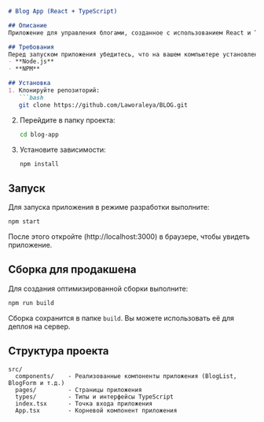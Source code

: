 

```markdown
# Blog App (React + TypeScript)

## Описание
Приложение для управления блогами, созданное с использованием React и TypeScript. Вы можете добавлять, редактировать, удалять. Интерфейс построен с использованием Ant Design.

## Требования
Перед запуском приложения убедитесь, что на вашем компьютере установлены:
- **Node.js** 
- **NPM** 

## Установка
1. Клонируйте репозиторий:
   ```bash
   git clone https://github.com/Laworaleya/BLOG.git
   ```

2. Перейдите в папку проекта:
   ```bash
   cd blog-app
   ```

3. Установите зависимости:
   ```bash
   npm install
   ```

## Запуск
Для запуска приложения в режиме разработки выполните:
```bash
npm start
```

После этого откройте (http://localhost:3000) в браузере, чтобы увидеть приложение.

## Сборка для продакшена
Для создания оптимизированной сборки выполните:
```bash
npm run build
```

Сборка сохранится в папке `build`. Вы можете использовать её для деплоя на сервер.

## Структура проекта
```
src/
  components/    - Реализованные компоненты приложения (BlogList, BlogForm и т.д.)
  pages/         - Страницы приложения
  types/         - Типы и интерфейсы TypeScript
  index.tsx      - Точка входа приложения
  App.tsx        - Корневой компонент приложения
```

